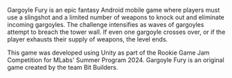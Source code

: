 Gargoyle Fury is an epic fantasy Android mobile game where players must use a slingshot and a limited number of weapons to knock out and eliminate incoming gargoyles. The challenge intensifies as waves of gargoyles attempt to breach the tower wall. If even one gargoyle crosses over, or if the player exhausts their supply of weapons, the level ends.

This game was developed using Unity as part of the Rookie Game Jam Competition for MLabs' Summer Program 2024. Gargoyle Fury is an original game created by the team Bit Builders.
